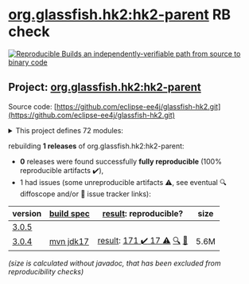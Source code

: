 [org.glassfish.hk2:hk2-parent](https://central.sonatype.com/artifact/org.glassfish.hk2/hk2-parent/versions) RB check
=======

[![Reproducible Builds](https://reproducible-builds.org/images/logos/rb.svg) an independently-verifiable path from source to binary code](https://reproducible-builds.org/)

## Project: [org.glassfish.hk2:hk2-parent](https://central.sonatype.com/artifact/org.glassfish.hk2/hk2-parent/versions)

Source code: [https://github.com/eclipse-ee4j/glassfish-hk2.git](https://github.com/eclipse-ee4j/glassfish-hk2.git)

<details><summary>This project defines 72 modules:</summary>

* [org.glassfish.hk2.external:aopalliance-repackaged](https://central.sonatype.com/artifact/org.glassfish.hk2.external/aopalliance-repackaged/3.0.4)
* [org.glassfish.hk2:caching-aop-example](https://central.sonatype.com/artifact/org.glassfish.hk2/caching-aop-example/3.0.4)
* [org.glassfish.hk2:caching-aop-example-runner](https://central.sonatype.com/artifact/org.glassfish.hk2/caching-aop-example-runner/3.0.4)
* [org.glassfish.hk2:caching-aop-example-system](https://central.sonatype.com/artifact/org.glassfish.hk2/caching-aop-example-system/3.0.4)
* [org.glassfish.hk2:class-model](https://central.sonatype.com/artifact/org.glassfish.hk2/class-model/3.0.4)
* [org.glassfish.hk2:configuration-examples](https://central.sonatype.com/artifact/org.glassfish.hk2/configuration-examples/3.0.4)
* [org.glassfish.hk2:consolidatedbundle-maven-plugin](https://central.sonatype.com/artifact/org.glassfish.hk2/consolidatedbundle-maven-plugin/3.0.4)
* [org.glassfish.hk2:contract-bundle](https://central.sonatype.com/artifact/org.glassfish.hk2/contract-bundle/3.0.4)
* [org.glassfish.hk2:custom-resolver-example](https://central.sonatype.com/artifact/org.glassfish.hk2/custom-resolver-example/3.0.4)
* [org.glassfish.hk2:event-examples](https://central.sonatype.com/artifact/org.glassfish.hk2/event-examples/3.0.4)
* [org.glassfish.hk2:examples](https://central.sonatype.com/artifact/org.glassfish.hk2/examples/3.0.4)
* [org.glassfish.hk2:external](https://central.sonatype.com/artifact/org.glassfish.hk2/external/3.0.4)
* [org.glassfish.hk2:faux-sdp-bundle](https://central.sonatype.com/artifact/org.glassfish.hk2/faux-sdp-bundle/3.0.4)
* [org.glassfish.hk2:guice-bridge](https://central.sonatype.com/artifact/org.glassfish.hk2/guice-bridge/3.0.4)
* [org.glassfish.hk2:hk2](https://central.sonatype.com/artifact/org.glassfish.hk2/hk2/3.0.4)
* [org.glassfish.hk2:hk2-ant-test](https://central.sonatype.com/artifact/org.glassfish.hk2/hk2-ant-test/3.0.4)
* [org.glassfish.hk2:hk2-api](https://central.sonatype.com/artifact/org.glassfish.hk2/hk2-api/3.0.4)
* [org.glassfish.hk2:hk2-bom](https://central.sonatype.com/artifact/org.glassfish.hk2/hk2-bom/3.0.4)
* [org.glassfish.hk2:hk2-collections-tests](https://central.sonatype.com/artifact/org.glassfish.hk2/hk2-collections-tests/3.0.4)
* [org.glassfish.hk2:hk2-configuration](https://central.sonatype.com/artifact/org.glassfish.hk2/hk2-configuration/3.0.4)
* [org.glassfish.hk2:hk2-configuration-hub](https://central.sonatype.com/artifact/org.glassfish.hk2/hk2-configuration-hub/3.0.4)
* [org.glassfish.hk2:hk2-configuration-integration](https://central.sonatype.com/artifact/org.glassfish.hk2/hk2-configuration-integration/3.0.4)
* [org.glassfish.hk2:hk2-configuration-persistence](https://central.sonatype.com/artifact/org.glassfish.hk2/hk2-configuration-persistence/3.0.4)
* [org.glassfish.hk2:hk2-core](https://central.sonatype.com/artifact/org.glassfish.hk2/hk2-core/3.0.4)
* [org.glassfish.hk2:hk2-extras](https://central.sonatype.com/artifact/org.glassfish.hk2/hk2-extras/3.0.4)
* [org.glassfish.hk2:hk2-inhabitant-generator](https://central.sonatype.com/artifact/org.glassfish.hk2/hk2-inhabitant-generator/3.0.4)
* [org.glassfish.hk2:hk2-jmx](https://central.sonatype.com/artifact/org.glassfish.hk2/hk2-jmx/3.0.4)
* [org.glassfish.hk2:hk2-json](https://central.sonatype.com/artifact/org.glassfish.hk2/hk2-json/3.0.4)
* [org.glassfish.hk2:hk2-junitrunner](https://central.sonatype.com/artifact/org.glassfish.hk2/hk2-junitrunner/3.0.4)
* [org.glassfish.hk2:hk2-locator](https://central.sonatype.com/artifact/org.glassfish.hk2/hk2-locator/3.0.4)
* [org.glassfish.hk2:hk2-locator-extras](https://central.sonatype.com/artifact/org.glassfish.hk2/hk2-locator-extras/3.0.4)
* [org.glassfish.hk2:hk2-locator-no-proxies](https://central.sonatype.com/artifact/org.glassfish.hk2/hk2-locator-no-proxies/3.0.4)
* [org.glassfish.hk2:hk2-locator-no-proxies2](https://central.sonatype.com/artifact/org.glassfish.hk2/hk2-locator-no-proxies2/3.0.4)
* [org.glassfish.hk2:hk2-metadata-generator](https://central.sonatype.com/artifact/org.glassfish.hk2/hk2-metadata-generator/3.0.4)
* [org.glassfish.hk2:hk2-metadata-generator-parent](https://central.sonatype.com/artifact/org.glassfish.hk2/hk2-metadata-generator-parent/3.0.4)
* [org.glassfish.hk2:hk2-metadata-generator-test1](https://central.sonatype.com/artifact/org.glassfish.hk2/hk2-metadata-generator-test1/3.0.4)
* [org.glassfish.hk2:hk2-mockito](https://central.sonatype.com/artifact/org.glassfish.hk2/hk2-mockito/3.0.4)
* [org.glassfish.hk2:hk2-parent](https://central.sonatype.com/artifact/org.glassfish.hk2/hk2-parent/3.0.4)
* [org.glassfish.hk2:hk2-pbuf](https://central.sonatype.com/artifact/org.glassfish.hk2/hk2-pbuf/3.0.4)
* [org.glassfish.hk2:hk2-property-file](https://central.sonatype.com/artifact/org.glassfish.hk2/hk2-property-file/3.0.4)
* [org.glassfish.hk2:hk2-runlevel](https://central.sonatype.com/artifact/org.glassfish.hk2/hk2-runlevel/3.0.4)
* [org.glassfish.hk2:hk2-runlevel-extras](https://central.sonatype.com/artifact/org.glassfish.hk2/hk2-runlevel-extras/3.0.4)
* [org.glassfish.hk2:hk2-testing](https://central.sonatype.com/artifact/org.glassfish.hk2/hk2-testing/3.0.4)
* [org.glassfish.hk2:hk2-testing-jersey](https://central.sonatype.com/artifact/org.glassfish.hk2/hk2-testing-jersey/3.0.4)
* [org.glassfish.hk2:hk2-testing-jersey-guice](https://central.sonatype.com/artifact/org.glassfish.hk2/hk2-testing-jersey-guice/3.0.4)
* [org.glassfish.hk2:hk2-testing-jersey-guice-form-param](https://central.sonatype.com/artifact/org.glassfish.hk2/hk2-testing-jersey-guice-form-param/3.0.4)
* [org.glassfish.hk2:hk2-testng](https://central.sonatype.com/artifact/org.glassfish.hk2/hk2-testng/3.0.4)
* [org.glassfish.hk2:hk2-utils](https://central.sonatype.com/artifact/org.glassfish.hk2/hk2-utils/3.0.4)
* [org.glassfish.hk2:hk2-xml](https://central.sonatype.com/artifact/org.glassfish.hk2/hk2-xml/3.0.4)
* [org.glassfish.hk2:hk2-xml-integration-test](https://central.sonatype.com/artifact/org.glassfish.hk2/hk2-xml-integration-test/3.0.4)
* [org.glassfish.hk2:hk2-xml-parent](https://central.sonatype.com/artifact/org.glassfish.hk2/hk2-xml-parent/3.0.4)
* [org.glassfish.hk2:hk2-xml-schema](https://central.sonatype.com/artifact/org.glassfish.hk2/hk2-xml-schema/3.0.4)
* [org.glassfish.hk2:hk2-xml-test](https://central.sonatype.com/artifact/org.glassfish.hk2/hk2-xml-test/3.0.4)
* [org.glassfish.hk2:interceptor-events](https://central.sonatype.com/artifact/org.glassfish.hk2/interceptor-events/3.0.4)
* [org.glassfish.hk2:maven-plugins](https://central.sonatype.com/artifact/org.glassfish.hk2/maven-plugins/3.0.4)
* [org.glassfish.hk2:no-hk2-bundle](https://central.sonatype.com/artifact/org.glassfish.hk2/no-hk2-bundle/3.0.4)
* [org.glassfish.hk2:operations-example](https://central.sonatype.com/artifact/org.glassfish.hk2/operations-example/3.0.4)
* [org.glassfish.hk2:osgi](https://central.sonatype.com/artifact/org.glassfish.hk2/osgi/3.0.4)
* [org.glassfish.hk2:osgi-adapter](https://central.sonatype.com/artifact/org.glassfish.hk2/osgi-adapter/3.0.4)
* [org.glassfish.hk2:osgi-adapter-tests-parent](https://central.sonatype.com/artifact/org.glassfish.hk2/osgi-adapter-tests-parent/3.0.4)
* [org.glassfish.hk2:osgiversion-maven-plugin](https://central.sonatype.com/artifact/org.glassfish.hk2/osgiversion-maven-plugin/3.0.4)
* [org.glassfish.hk2:sdp-management-bundle](https://central.sonatype.com/artifact/org.glassfish.hk2/sdp-management-bundle/3.0.4)
* [org.glassfish.hk2:security-lockdown-example](https://central.sonatype.com/artifact/org.glassfish.hk2/security-lockdown-example/3.0.4)
* [org.glassfish.hk2:security-lockdown-example-alice](https://central.sonatype.com/artifact/org.glassfish.hk2/security-lockdown-example-alice/3.0.4)
* [org.glassfish.hk2:security-lockdown-example-mallory](https://central.sonatype.com/artifact/org.glassfish.hk2/security-lockdown-example-mallory/3.0.4)
* [org.glassfish.hk2:security-lockdown-example-runner](https://central.sonatype.com/artifact/org.glassfish.hk2/security-lockdown-example-runner/3.0.4)
* [org.glassfish.hk2:security-lockdown-example-system](https://central.sonatype.com/artifact/org.glassfish.hk2/security-lockdown-example-system/3.0.4)
* [org.glassfish.hk2:spring-bridge](https://central.sonatype.com/artifact/org.glassfish.hk2/spring-bridge/3.0.4)
* [org.glassfish.hk2:test-module-startup](https://central.sonatype.com/artifact/org.glassfish.hk2/test-module-startup/3.0.4)
* [org.glassfish.hk2:threading-event-example](https://central.sonatype.com/artifact/org.glassfish.hk2/threading-event-example/3.0.4)
* [org.glassfish.hk2:webserver-configuration-example](https://central.sonatype.com/artifact/org.glassfish.hk2/webserver-configuration-example/3.0.4)
* [org.glassfish.hk2:xml-configuration-example](https://central.sonatype.com/artifact/org.glassfish.hk2/xml-configuration-example/3.0.4)
</details>

rebuilding **1 releases** of org.glassfish.hk2:hk2-parent:
- **0** releases were found successfully **fully reproducible** (100% reproducible artifacts :heavy_check_mark:),
- 1 had issues (some unreproducible artifacts :warning:, see eventual :mag: diffoscope and/or :memo: issue tracker links):

| version | [build spec](/BUILDSPEC.md) | [result](https://reproducible-builds.org/docs/jvm/): reproducible? | size |
| -- | --------- | ------ | -- |
| [3.0.5](https://central.sonatype.com/artifact/org.glassfish.hk2/hk2-parent/3.0.5/pom) | | | |
| [3.0.4](https://central.sonatype.com/artifact/org.glassfish.hk2/hk2-parent/3.0.4/pom) | [mvn jdk17](hk2-3.0.4.buildspec) | [result](hk2-parent-3.0.4.buildinfo): [171 :heavy_check_mark:  17 :warning:](hk2-parent-3.0.4.buildcompare) [:mag:](hk2-parent-3.0.4.diffoscope) [:memo:](https://github.com/eclipse-ee4j/glassfish-hk2/pull/821) | 5.6M |

<i>(size is calculated without javadoc, that has been excluded from reproducibility checks)</i>
